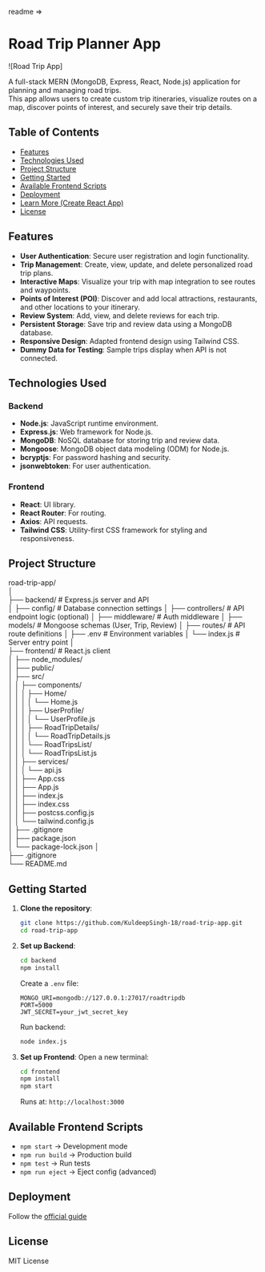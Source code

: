 readme =>
# Road Trip Planner App

![Road Trip App]

A full-stack MERN (MongoDB, Express, React, Node.js) application for planning and managing road trips.  
This app allows users to create custom trip itineraries, visualize routes on a map, discover points of interest, and securely save their trip details.

## Table of Contents

- [Features](#features)
- [Technologies Used](#technologies-used)
- [Project Structure](#project-structure)
- [Getting Started](#getting-started)
- [Available Frontend Scripts](#available-frontend-scripts)
- [Deployment](#deployment)
- [Learn More (Create React App)](#learn-more-create-react-app)
- [License](#license)

## Features

*   **User Authentication**: Secure user registration and login functionality.
*   **Trip Management**: Create, view, update, and delete personalized road trip plans.
*   **Interactive Maps**: Visualize your trip with map integration to see routes and waypoints.
*   **Points of Interest (POI)**: Discover and add local attractions, restaurants, and other locations to your itinerary.
*   **Review System**: Add, view, and delete reviews for each trip.
*   **Persistent Storage**: Save trip and review data using a MongoDB database.
*   **Responsive Design**: Adapted frontend design using Tailwind CSS.
*   **Dummy Data for Testing**: Sample trips display when API is not connected.

## Technologies Used

### Backend
*   **Node.js**: JavaScript runtime environment.
*   **Express.js**: Web framework for Node.js.
*   **MongoDB**: NoSQL database for storing trip and review data.
*   **Mongoose**: MongoDB object data modeling (ODM) for Node.js.
*   **bcryptjs**: For password hashing and security.
*   **jsonwebtoken**: For user authentication.

### Frontend
*   **React**: UI library.
*   **React Router**: For routing.
*   **Axios**: API requests.
*   **Tailwind CSS**: Utility-first CSS framework for styling and responsiveness.

## Project Structure

road-trip-app/  
│  
├── backend/ # Express.js server and API  
│   ├── config/  # Database connection settings
│   ├── controllers/  # API endpoint logic (optional)
│   ├── middleware/  # Auth middleware
│   ├── models/  # Mongoose schemas (User, Trip, Review)
│   ├── routes/  # API route definitions
│   ├── .env  # Environment variables
│   └── index.js  # Server entry point
│  
├── frontend/ # React.js client  
│   ├── node_modules/  
│   ├── public/  
│   ├── src/  
│   │   ├── components/  
│   │   │   ├── Home/  
│   │   │   │   └── Home.js  
│   │   │   ├── UserProfile/  
│   │   │   │   └── UserProfile.js  
│   │   │   ├── RoadTripDetails/  
│   │   │   │   └── RoadTripDetails.js  
│   │   │   └── RoadTripsList/  
│   │   │       └── RoadTripsList.js  
│   │   ├── services/  
│   │   │   └── api.js  
│   │   ├── App.css  
│   │   ├── App.js  
│   │   ├── index.js  
│   │   ├── index.css  
│   │   ├── postcss.config.js  
│   │   └── tailwind.config.js  
│   ├── .gitignore  
│   ├── package.json  
│   └── package-lock.json
│  
├── .gitignore  
└── README.md  

## Getting Started

1.  **Clone the repository**:
    ```sh
    git clone https://github.com/KuldeepSingh-18/road-trip-app.git
    cd road-trip-app
    ```

2.  **Set up Backend**:
    ```sh
    cd backend
    npm install
    ```

    Create a `.env` file:
    ```env
    MONGO_URI=mongodb://127.0.0.1:27017/roadtripdb
    PORT=5000
    JWT_SECRET=your_jwt_secret_key
    ```

    Run backend:
    ```sh
    node index.js
    ```

3.  **Set up Frontend**:
    Open a new terminal:
    ```sh
    cd frontend
    npm install
    npm start
    ```

    Runs at: `http://localhost:3000`

## Available Frontend Scripts

- `npm start` → Development mode  
- `npm run build` → Production build  
- `npm test` → Run tests  
- `npm run eject` → Eject config (advanced)

## Deployment

Follow the [official guide](https://create-react-app.dev/docs/deployment)

## License

MIT License  
